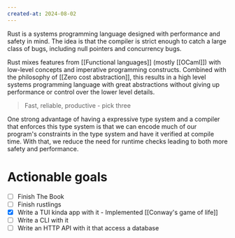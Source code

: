 ```yaml
---
created-at: 2024-08-02
---
```


Rust is a systems programming language designed with performance and safety in mind. The idea is that the compiler is strict enough to catch a large class of bugs, including null pointers and concurrency bugs.

Rust mixes features from [[Functional languages]] (mostly [[OCaml]]) with low-level concepts and imperative programming constructs. Combined with the philosophy of [[Zero cost abstraction]], this results in a high level systems programming language with great abstractions without giving up performance or control over the lower level details.

> Fast, reliable, productive - pick three

One strong advantage of having a expressive type system and a compiler that enforces this type system is that we can encode much of our program's constraints in the type system and have it verified at compile time. With that, we reduce the need for runtime checks leading to both more safety and performance.

# Actionable goals

- [ ] Finish The Book
- [ ] Finish rustlings
- [x] Write a TUI kinda app with it - Implemented [[Conway's game of life]]
- [ ] Write a CLI with it
- [ ] Write an HTTP API with it that access a database
